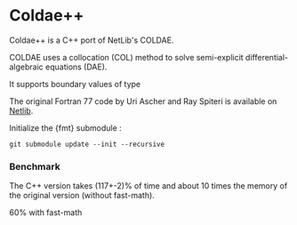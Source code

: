 # Coldae++
Coldae++ is a C++ port of NetLib's COLDAE.

COLDAE uses a collocation (COL) method to solve semi-explicit differential-algebraic equations (DAE).

It supports boundary values of type





The original Fortran 77 code by Uri Ascher and Ray Spiteri is available on [Netlib](http://www.netlib.org/ode/coldae.f).



Initialize the {fmt} submodule :

`git submodule update --init --recursive`

### Benchmark

The C++ version takes (117+-2)% of time and about 10 times the memory of the original version (without fast-math).

60% with fast-math

